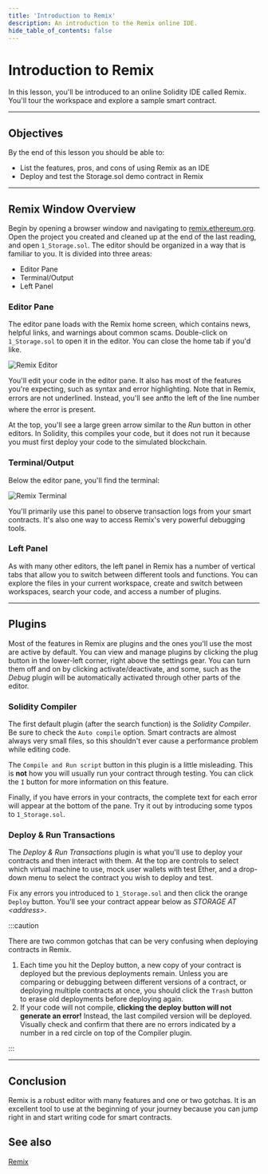 ```yaml
---
title: 'Introduction to Remix'
description: An introduction to the Remix online IDE.
hide_table_of_contents: false
---
```


# Introduction to Remix

In this lesson, you'll be introduced to an online Solidity IDE called Remix. You'll tour the workspace and explore a sample smart contract.

---

## Objectives

By the end of this lesson you should be able to:

- List the features, pros, and cons of using Remix as an IDE
- Deploy and test the Storage.sol demo contract in Remix

---

## Remix Window Overview

Begin by opening a browser window and navigating to [remix.ethereum.org]. Open the project you created and cleaned up at the end of the last reading, and open `1_Storage.sol`. The editor should be organized in a way that is familiar to you. It is divided into three areas:

- Editor Pane
- Terminal/Output
- Left Panel

### Editor Pane

The editor pane loads with the Remix home screen, which contains news, helpful links, and warnings about common scams. Double-click on `1_Storage.sol` to open it in the editor. You can close the home tab if you'd like.

![Remix Editor](/images/learn/introduction-to-solidity/editor-pane.png)

You'll edit your code in the editor pane. It also has most of the features you're expecting, such as syntax and error highlighting. Note that in Remix, errors are not underlined. Instead, you'll see an❗to the left of the line number where the error is present.

At the top, you'll see a large green arrow similar to the _Run_ button in other editors. In Solidity, this compiles your code, but it does not run it because you must first deploy your code to the simulated blockchain.

### Terminal/Output

Below the editor pane, you'll find the terminal:

![Remix Terminal](/images/learn/introduction-to-solidity/remix-terminal.png)

You'll primarily use this panel to observe transaction logs from your smart contracts. It's also one way to access Remix's very powerful debugging tools.

### Left Panel

As with many other editors, the left panel in Remix has a number of vertical tabs that allow you to switch between different tools and functions. You can explore the files in your current workspace, create and switch between workspaces, search your code, and access a number of plugins.

---

## Plugins

Most of the features in Remix are plugins and the ones you'll use the most are active by default. You can view and manage plugins by clicking the plug button in the lower-left corner, right above the settings gear. You can turn them off and on by clicking activate/deactivate, and some, such as the _Debug_ plugin will be automatically activated through other parts of the editor.

### Solidity Compiler

The first default plugin (after the search function) is the _Solidity Compiler_. Be sure to check the `Auto compile` option. Smart contracts are almost always very small files, so this shouldn't ever cause a performance problem while editing code.

The `Compile and Run script` button in this plugin is a little misleading. This is **not** how you will usually run your contract through testing. You can click the `I` button for more information on this feature.

Finally, if you have errors in your contracts, the complete text for each error will appear at the bottom of the pane. Try it out by introducing some typos to `1_Storage.sol`.

### Deploy & Run Transactions

The _Deploy & Run Transactions_ plugin is what you'll use to deploy your contracts and then interact with them. At the top are controls to select which virtual machine to use, mock user wallets with test Ether, and a drop-down menu to select the contract you wish to deploy and test.

Fix any errors you introduced to `1_Storage.sol` and then click the orange `Deploy` button. You'll see your contract appear below as _STORAGE AT \<address\>_.

:::caution

There are two common gotchas that can be very confusing when deploying contracts in Remix.

1. Each time you hit the Deploy button, a new copy of your contract is deployed but the previous deployments remain. Unless you are comparing or debugging between different versions of a contract, or deploying multiple contracts at once, you should click the `Trash` button to erase old deployments before deploying again.
1. If your code will not compile, **clicking the deploy button will not generate an error!** Instead, the last compiled version will be deployed. Visually check and confirm that there are no errors indicated by a number in a red circle on top of the Compiler plugin.

:::

---

## Conclusion

Remix is a robust editor with many features and one or two gotchas. It is an excellent tool to use at the beginning of your journey because you can jump right in and start writing code for smart contracts.

## See also

[Remix](https://remix.ethereum.org)

[remix.ethereum.org]: https://remix.ethereum.org
